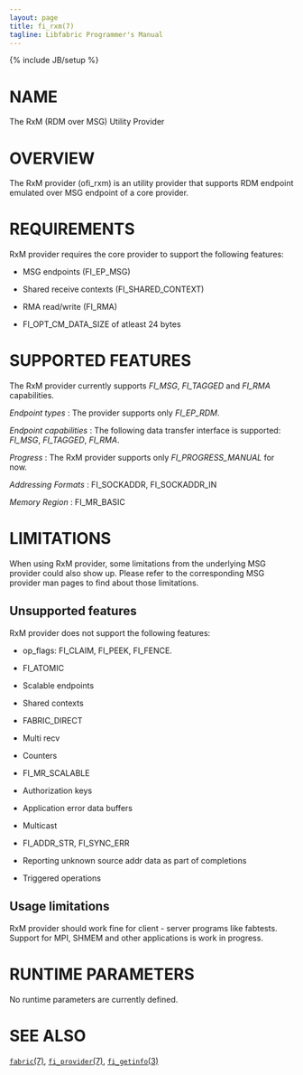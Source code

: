 ```yaml
---
layout: page
title: fi_rxm(7)
tagline: Libfabric Programmer's Manual
---
```

{% include JB/setup %}

# NAME

The RxM (RDM over MSG) Utility Provider

# OVERVIEW

The RxM provider (ofi_rxm) is an utility provider that supports RDM
endpoint emulated over MSG endpoint of a core provider.

# REQUIREMENTS

RxM provider requires the core provider to support the following features:

  * MSG endpoints (FI_EP_MSG)

  * Shared receive contexts (FI_SHARED_CONTEXT)

  * RMA read/write (FI_RMA)

  * FI_OPT_CM_DATA_SIZE of atleast 24 bytes

# SUPPORTED FEATURES

The RxM provider currently supports *FI_MSG*, *FI_TAGGED* and *FI_RMA* capabilities.

*Endpoint types*
: The provider supports only *FI_EP_RDM*.

*Endpoint capabilities*
: The following data transfer interface is supported: *FI_MSG*, *FI_TAGGED*, *FI_RMA*.

*Progress*
: The RxM provider supports only *FI_PROGRESS_MANUAL* for now.

*Addressing Formats*
: FI_SOCKADDR, FI_SOCKADDR_IN

*Memory Region*
: FI_MR_BASIC

# LIMITATIONS

When using RxM provider, some limitations from the underlying MSG provider could also show
up. Please refer to the corresponding MSG provider man pages to find about those limitations.

## Unsupported features

RxM provider does not support the following features:

  * op_flags: FI_CLAIM, FI_PEEK, FI_FENCE.

  * FI_ATOMIC

  * Scalable endpoints

  * Shared contexts

  * FABRIC_DIRECT

  * Multi recv

  * Counters

  * FI_MR_SCALABLE

  * Authorization keys

  * Application error data buffers

  * Multicast

  * FI_ADDR_STR, FI_SYNC_ERR

  * Reporting unknown source addr data as part of completions

  * Triggered operations

## Usage limitations

RxM provider should work fine for client - server programs like fabtests. Support for MPI, SHMEM
and other applications is work in progress.

# RUNTIME PARAMETERS

No runtime parameters are currently defined.

# SEE ALSO

[`fabric`(7)](fabric.7.html),
[`fi_provider`(7)](fi_provider.7.html),
[`fi_getinfo`(3)](fi_getinfo.3.html)
